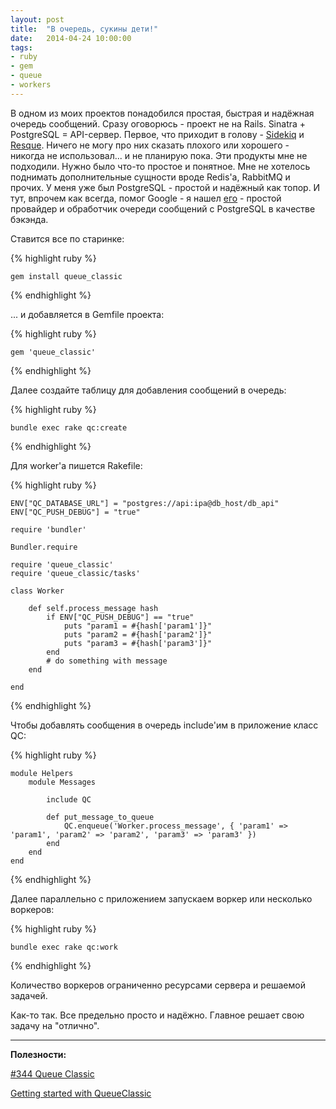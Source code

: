 ```yaml
---
layout: post
title:  "В очередь, сукины дети!"
date:   2014-04-24 10:00:00
tags:
- ruby
- gem
- queue
- workers
---
```

В одном из моих проектов понадобился простая, быстрая и надёжная очередь сообщений. Сразу оговорюсь - проект не на Rails. Sinatra + PostgreSQL = API-сервер. Первое, что приходит в голову - [Sidekiq](https://github.com/mperham/sidekiq) и [Resque](https://github.com/resque/resque). Ничего не могу про них сказать плохого или хорошего - никогда не использовал... и не планирую пока. Эти продукты мне не подходили. Нужно было что-то простое и понятное. Мне не хотелось поднимать дополнительные сущности вроде Redis'а, RabbitMQ и прочих. У меня уже был PostgreSQL - простой и надёжный как топор. И тут, впрочем как всегда, помог Google - я нашел [его](https://github.com/ryandotsmith/queue_classic) - простой провайдер и обработчик очереди сообщений с PostgreSQL в качестве бэкэнда.

Ставится все по старинке:

{% highlight ruby %}

    gem install queue_classic

{% endhighlight %}

... и добавляется в Gemfile проекта:

{% highlight ruby %}

    gem 'queue_classic'

{% endhighlight %}

Далее создайте таблицу для добавления сообщений в очередь:

{% highlight ruby %}

    bundle exec rake qc:create

{% endhighlight %}

Для worker'а пишется Rakefile:

{% highlight ruby %}

    ENV["QC_DATABASE_URL"] = "postgres://api:ipa@db_host/db_api"
    ENV["QC_PUSH_DEBUG"] = "true" 

    require 'bundler'

    Bundler.require

    require 'queue_classic'
    require 'queue_classic/tasks'

    class Worker

        def self.process_message hash
            if ENV["QC_PUSH_DEBUG"] == "true"
                puts "param1 = #{hash['param1']}"
                puts "param2 = #{hash['param2']}"
                puts "param3 = #{hash['param3']}"
            end
            # do something with message
        end

    end

{% endhighlight %}

Чтобы добавлять сообщения в очередь include'им в приложение класс QC:

{% highlight ruby %}

    module Helpers
        module Messages

            include QC
            
            def put_message_to_queue
                QC.enqueue('Worker.process_message', { 'param1' => 'param1', 'param2' => 'param2', 'param3' => 'param3' })
            end
        end
    end

{% endhighlight %}

Далее параллельно с приложением запускаем воркер или несколько воркеров:

{% highlight ruby %}

    bundle exec rake qc:work

{% endhighlight %}

Количество воркеров ограниченно ресурсами сервера и решаемой задачей.

Как-то так. Все предельно просто и надёжно. Главное решает свою задачу на "отлично".


----------

**Полезности:**

[#344 Queue Classic](http://railscasts.com/episodes/344-queue-classic)

[Getting started with QueueClassic](https://blog.rainforestqa.com/2014-04-17-getting-started-with-queue-classic/)
